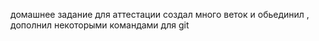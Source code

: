 домашнее задание для аттестации создал много веток и обьединил , дополнил некоторыми командами для git
